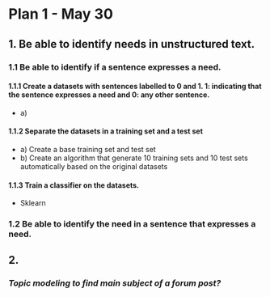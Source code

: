 # Plan 1 - May 30

## 1. Be able to identify needs in unstructured text.

### 1.1 Be able to identify if a sentence expresses a need.

#### 1.1.1 Create a datasets with sentences labelled to 0 and 1. 1: indicating that the sentence expresses a need and 0: any other sentence.

- a) 

#### 1.1.2 Separate the datasets in a training set and a test set

- a) Create a base training set and test set 
- b) Create an algorithm that generate 10 training sets and 10 test sets automatically based on the original datasets 

#### 1.1.3 Train a classifier on the datasets.

- Sklearn
 
### 1.2 Be able to identify the need in a sentence that expresses a need.

## 2. 

### *Topic modeling to find main subject of a forum post?*
